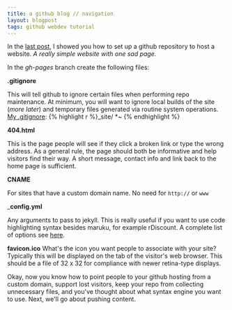 ```yaml
---
title: a github blog // navigation
layout: blogpost
tags: github webdev tutorial
---
```


In the [last post](http://mariev.net/studiousmarie{{page.previous.url}}), I 
showed you how to set up a github repository to host a website. *A really simple
website with one sad page.* 

In the *gh-pages* branch create the following files:

__.gitignore__ 


This will tell github to ignore certain files when performing repo maintenance. At minimum,
you will want to ignore local builds of the site (_more later_) and temporary files generated
via routine system operations. [My .gitignore](https://github.com/mariev/mariev.github.com/blob/master/.gitignore):
{% highlight r %}_site/
*~
{% endhighlight %}	

__404.html__

This is the page people will see if they click a broken link or type the wrong address.
As a general rule, the page should both be informative and help visitors find their way.
A short message, contact info and link back to the home page is sufficient. 

__CNAME__

For sites that have a custom domain name. No need for `http://` or `www`

___config.yml__

Any arguments to pass to jekyll. This is really useful if you want to use code 
highlighting syntax besides maruku, for example rDiscount. A complete list of 
options see [here](https://github.com/mojombo/jekyll/wiki/Configuration).

__favicon.ico__
What's the icon you want people to associate with your site? Typically this will be
displayed on the tab of the visitor's web browser. This should be a file of 32 x 32 
for compliance with newer retina-type displays.



Okay, now you know how to point people to your github hosting from a custom domain, support
lost visitors, keep your repo from collecting unnecessary files, and you've thought about
what syntax engine you want to use. Next, we'll go about pushing content.